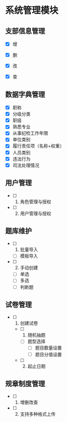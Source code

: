 # 系统管理模块

## 支部信息管理

- [x] 增 

- [x] 删

- [x] 改

- [x] 查

## 数据字典管理

- [x] 职称
- [x] 分级分类
- [x] 职级
- [x] 熟悉专业
- [x] 从事纪检工作年限
- [x] 单位类别
- [x] 履行责任项（名称+权重）
- [x] 人员类别
- [x] 违法行为
- [x] 司法处理情况

## 用户管理

- [ ] 1. 角色管理与授权
- [ ] 2. 用户管理与授权

## 题库维护

- [ ] 1. 批量导入

  - [ ] 模板导入

- [ ] 2. 手动创建
    - [ ] 单选
    - [ ] 多选
    - [ ] 判断题

## 试卷管理

- [ ] 1. 创建试卷
  - [ ] 1. 随机抽题
    - [ ] 题型选择
        - [ ] 题目数量设置
        - [ ] 题目分值设置
  
  - [ ] 2. 起止日期 

## 规章制度管理

- [ ] 1. 增删改查
- [ ] 2. 支持多种格式上传
